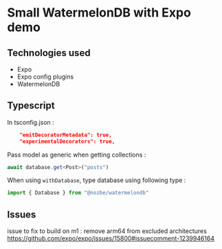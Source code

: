 # Small WatermelonDB with Expo demo

## Technologies used
- Expo
- Expo config plugins
- WatermelonDB

## Typescript
In tsconfig.json :
```json
    "emitDecoratorMetadata": true,
    "experimentalDecorators": true,
```
Pass model as generic when getting collections :
```ts
await database.get<Post>("posts")
```
When using `withDatabase`, type database using following type :
```ts
import { Database } from "@nozbe/watermelondb"
```

## Issues

issue to fix to build on m1 :
remove arm64 from excluded architectures
https://github.com/expo/expo/issues/15800#issuecomment-1239946164
